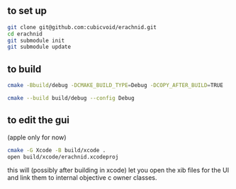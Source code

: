## to set up

```sh
git clone git@github.com:cubicvoid/erachnid.git
cd erachnid
git submodule init
git submodule update
```

## to build

```sh
cmake -Bbuild/debug -DCMAKE_BUILD_TYPE=Debug -DCOPY_AFTER_BUILD=TRUE

cmake --build build/debug --config Debug
```

## to edit the gui

(apple only for now)

```sh
cmake -G Xcode -B build/xcode .
open build/xcode/erachnid.xcodeproj
```

this will (possibly after building in xcode) let you open the xib files for the UI and link them to internal objective c owner classes.